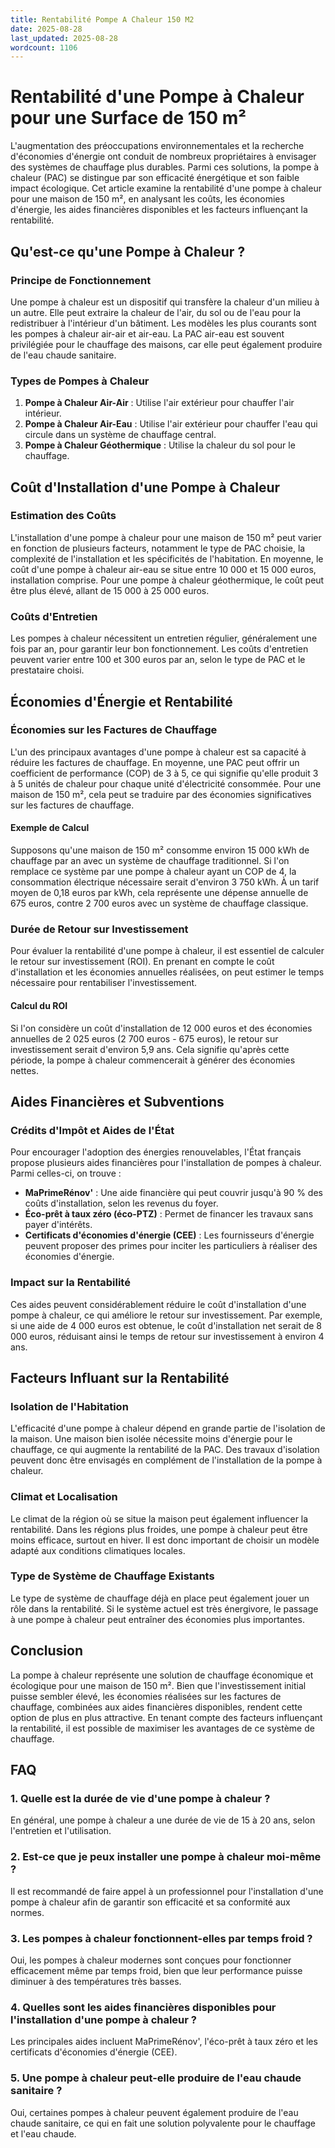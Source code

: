 ```yaml
---
title: Rentabilité Pompe A Chaleur 150 M2
date: 2025-08-28
last_updated: 2025-08-28
wordcount: 1106
---
```


# Rentabilité d'une Pompe à Chaleur pour une Surface de 150 m²

L'augmentation des préoccupations environnementales et la recherche d'économies d'énergie ont conduit de nombreux propriétaires à envisager des systèmes de chauffage plus durables. Parmi ces solutions, la pompe à chaleur (PAC) se distingue par son efficacité énergétique et son faible impact écologique. Cet article examine la rentabilité d'une pompe à chaleur pour une maison de 150 m², en analysant les coûts, les économies d'énergie, les aides financières disponibles et les facteurs influençant la rentabilité.

## Qu'est-ce qu'une Pompe à Chaleur ?

### Principe de Fonctionnement

Une pompe à chaleur est un dispositif qui transfère la chaleur d'un milieu à un autre. Elle peut extraire la chaleur de l'air, du sol ou de l'eau pour la redistribuer à l'intérieur d'un bâtiment. Les modèles les plus courants sont les pompes à chaleur air-air et air-eau. La PAC air-eau est souvent privilégiée pour le chauffage des maisons, car elle peut également produire de l'eau chaude sanitaire.

### Types de Pompes à Chaleur

1. **Pompe à Chaleur Air-Air** : Utilise l'air extérieur pour chauffer l'air intérieur.
2. **Pompe à Chaleur Air-Eau** : Utilise l'air extérieur pour chauffer l'eau qui circule dans un système de chauffage central.
3. **Pompe à Chaleur Géothermique** : Utilise la chaleur du sol pour le chauffage.

## Coût d'Installation d'une Pompe à Chaleur

### Estimation des Coûts

L'installation d'une pompe à chaleur pour une maison de 150 m² peut varier en fonction de plusieurs facteurs, notamment le type de PAC choisie, la complexité de l'installation et les spécificités de l'habitation. En moyenne, le coût d'une pompe à chaleur air-eau se situe entre 10 000 et 15 000 euros, installation comprise. Pour une pompe à chaleur géothermique, le coût peut être plus élevé, allant de 15 000 à 25 000 euros.

### Coûts d'Entretien

Les pompes à chaleur nécessitent un entretien régulier, généralement une fois par an, pour garantir leur bon fonctionnement. Les coûts d'entretien peuvent varier entre 100 et 300 euros par an, selon le type de PAC et le prestataire choisi.

## Économies d'Énergie et Rentabilité

### Économies sur les Factures de Chauffage

L'un des principaux avantages d'une pompe à chaleur est sa capacité à réduire les factures de chauffage. En moyenne, une PAC peut offrir un coefficient de performance (COP) de 3 à 5, ce qui signifie qu'elle produit 3 à 5 unités de chaleur pour chaque unité d'électricité consommée. Pour une maison de 150 m², cela peut se traduire par des économies significatives sur les factures de chauffage.

#### Exemple de Calcul

Supposons qu'une maison de 150 m² consomme environ 15 000 kWh de chauffage par an avec un système de chauffage traditionnel. Si l'on remplace ce système par une pompe à chaleur ayant un COP de 4, la consommation électrique nécessaire serait d'environ 3 750 kWh. À un tarif moyen de 0,18 euros par kWh, cela représente une dépense annuelle de 675 euros, contre 2 700 euros avec un système de chauffage classique.

### Durée de Retour sur Investissement

Pour évaluer la rentabilité d'une pompe à chaleur, il est essentiel de calculer le retour sur investissement (ROI). En prenant en compte le coût d'installation et les économies annuelles réalisées, on peut estimer le temps nécessaire pour rentabiliser l'investissement.

#### Calcul du ROI

Si l'on considère un coût d'installation de 12 000 euros et des économies annuelles de 2 025 euros (2 700 euros - 675 euros), le retour sur investissement serait d'environ 5,9 ans. Cela signifie qu'après cette période, la pompe à chaleur commencerait à générer des économies nettes.

## Aides Financières et Subventions

### Crédits d'Impôt et Aides de l'État

Pour encourager l'adoption des énergies renouvelables, l'État français propose plusieurs aides financières pour l'installation de pompes à chaleur. Parmi celles-ci, on trouve :

- **MaPrimeRénov'** : Une aide financière qui peut couvrir jusqu'à 90 % des coûts d'installation, selon les revenus du foyer.
- **Éco-prêt à taux zéro (éco-PTZ)** : Permet de financer les travaux sans payer d'intérêts.
- **Certificats d'économies d'énergie (CEE)** : Les fournisseurs d'énergie peuvent proposer des primes pour inciter les particuliers à réaliser des économies d'énergie.

### Impact sur la Rentabilité

Ces aides peuvent considérablement réduire le coût d'installation d'une pompe à chaleur, ce qui améliore le retour sur investissement. Par exemple, si une aide de 4 000 euros est obtenue, le coût d'installation net serait de 8 000 euros, réduisant ainsi le temps de retour sur investissement à environ 4 ans.

## Facteurs Influant sur la Rentabilité

### Isolation de l'Habitation

L'efficacité d'une pompe à chaleur dépend en grande partie de l'isolation de la maison. Une maison bien isolée nécessite moins d'énergie pour le chauffage, ce qui augmente la rentabilité de la PAC. Des travaux d'isolation peuvent donc être envisagés en complément de l'installation de la pompe à chaleur.

### Climat et Localisation

Le climat de la région où se situe la maison peut également influencer la rentabilité. Dans les régions plus froides, une pompe à chaleur peut être moins efficace, surtout en hiver. Il est donc important de choisir un modèle adapté aux conditions climatiques locales.

### Type de Système de Chauffage Existants

Le type de système de chauffage déjà en place peut également jouer un rôle dans la rentabilité. Si le système actuel est très énergivore, le passage à une pompe à chaleur peut entraîner des économies plus importantes.

## Conclusion

La pompe à chaleur représente une solution de chauffage économique et écologique pour une maison de 150 m². Bien que l'investissement initial puisse sembler élevé, les économies réalisées sur les factures de chauffage, combinées aux aides financières disponibles, rendent cette option de plus en plus attractive. En tenant compte des facteurs influençant la rentabilité, il est possible de maximiser les avantages de ce système de chauffage.

## FAQ

### 1. Quelle est la durée de vie d'une pompe à chaleur ?

En général, une pompe à chaleur a une durée de vie de 15 à 20 ans, selon l'entretien et l'utilisation.

### 2. Est-ce que je peux installer une pompe à chaleur moi-même ?

Il est recommandé de faire appel à un professionnel pour l'installation d'une pompe à chaleur afin de garantir son efficacité et sa conformité aux normes.

### 3. Les pompes à chaleur fonctionnent-elles par temps froid ?

Oui, les pompes à chaleur modernes sont conçues pour fonctionner efficacement même par temps froid, bien que leur performance puisse diminuer à des températures très basses.

### 4. Quelles sont les aides financières disponibles pour l'installation d'une pompe à chaleur ?

Les principales aides incluent MaPrimeRénov', l'éco-prêt à taux zéro et les certificats d'économies d'énergie (CEE).

### 5. Une pompe à chaleur peut-elle produire de l'eau chaude sanitaire ?

Oui, certaines pompes à chaleur peuvent également produire de l'eau chaude sanitaire, ce qui en fait une solution polyvalente pour le chauffage et l'eau chaude.